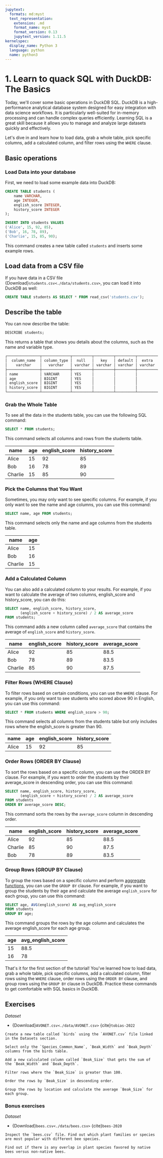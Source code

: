 ```yaml
---
jupytext:
  formats: md:myst
  text_representation:
    extension: .md
    format_name: myst
    format_version: 0.13
    jupytext_version: 1.11.5
kernelspec:
  display_name: Python 3
  language: python
  name: python3
---
```


# 1. Learn to quack SQL with DuckDB: The Basics

Today, we'll cover some basic operations in DuckDB SQL. DuckDB is a high-performance analytical database system designed for easy integration with data science workflows. It is particularly well-suited for in-memory processing and can handle complex queries efficiently. Learning SQL is a great skill because it allows you to manage and analyze large datasets quickly and effectively.

Let's dive in and learn how to load data, grab a whole table, pick specific columns, add a calculated column, and filter rows using the `WHERE` clause.

## Basic operations

### Load Data into your database

First, we need to load some example data into DuckDB:

```SQL
CREATE TABLE students (
    name VARCHAR,
    age INTEGER,
    english_score INTEGER,
    history_score INTEGER
);

INSERT INTO students VALUES
('Alice', 15, 92, 85),
('Bob', 16, 78, 89),
('Charlie', 15, 85, 90);
```

This command creates a new table called `students` and inserts some example rows.

## Load data from a CSV file

If you have data in a CSV file {Download}`students.csv<./data/students.csv>`, you can load it into DuckDB as well:

```SQL
CREATE TABLE students AS SELECT * FROM read_csv('students.csv');
```

## Describe the table

You can now describe the table:

```SQL
DESCRIBE students;
```

This returns a table that shows you details about the columns, such as the name and variable type.

```bash
┌───────────────┬─────────────┬─────────┬─────────┬─────────┬─────────┐
│  column_name  │ column_type │  null   │   key   │ default │  extra  │
│    varchar    │   varchar   │ varchar │ varchar │ varchar │ varchar │
├───────────────┼─────────────┼─────────┼─────────┼─────────┼─────────┤
│ name          │ VARCHAR     │ YES     │         │         │         │
│ age           │ BIGINT      │ YES     │         │         │         │
│ english_score │ BIGINT      │ YES     │         │         │         │
│ history_score │ BIGINT      │ YES     │         │         │         │
└───────────────┴─────────────┴─────────┴─────────┴─────────┴─────────┘
```

### Grab the Whole Table

To see all the data in the students table, you can use the following SQL command:

```SQL
SELECT * FROM students;
```

This command selects all columns and rows from the students table.


| name | age | english_score | history_score |
|------|-----|---------------|----------------|
| Alice| 15  | 92            | 85             |
| Bob  | 16  | 78            | 89             |
| Charlie| 15 | 85            | 90             |

### Pick the Columns that You Want

Sometimes, you may only want to see specific columns. For example, if you only want to see the name and age columns, you can use this command:

```SQL
SELECT name, age FROM students;
```

This command selects only the name and age columns from the students table.

| name | age |
|------|-----|
| Alice| 15  |
| Bob  | 16  |
| Charlie| 15 |

### Add a Calculated Column

You can also add a calculated column to your results. For example, if you want to calculate the average of two columns, english_score and history_score, you can do this:

```SQL
SELECT name, english_score, history_score, 
       (english_score + history_score) / 2 AS average_score 
FROM students;
```

This command adds a new column called `average_score` that contains the average of `english_score` and `history_score`.

| name       | english_score | history_score | average_score |
|------------|---------------|---------------|----------------|
| Alice      | 92            | 85            | 88.5           |
| Bob        | 78            | 89            | 83.5           |
| Charlie    | 85            | 90            | 87.5           |

### Filter Rows (WHERE Clause)
To filter rows based on certain conditions, you can use the `WHERE` clause. For example, if you only want to see students who scored above 90 in English, you can use this command:

```SQL
SELECT * FROM students WHERE english_score > 90;
```

This command selects all columns from the students table but only includes rows where the english_score is greater than 90.

| name   | age | english_score | history_score |
|--------|-----|---------------|----------------|
| Alice  | 15  | 92            | 85             |


### Order Rows (ORDER BY Clause)
To sort the rows based on a specific column, you can use the ORDER BY clause. For example, if you want to order the students by their average_score in descending order, you can use this command:

```SQL
SELECT name, english_score, history_score, 
       (english_score + history_score) / 2 AS average_score 
FROM students
ORDER BY average_score DESC;
```

This command sorts the rows by the `average_score` column in descending order.

| name       | english_score | history_score | average_score |
|------------|---------------|---------------|----------------|
| Alice      | 92            | 85            | 88.5           |
| Charlie    | 85            | 90            | 87.5           |
| Bob        | 78            | 89            | 83.5           |

### Group Rows (GROUP BY Clause)
To group the rows based on a specific column and perform <a href="https://duckdb.org/docs/sql/aggregates.html" target="_blank">aggregate functions</a>, you can use the `GROUP BY` clause. For example, if you want to group the students by their age and calculate the average `english_score` for each group, you can use this command:

```SQL
SELECT age, AVG(english_score) AS avg_english_score
FROM students
GROUP BY age;
```

This command groups the rows by the age column and calculates the average english_score for each age group.

| age          | avg_english_score |
|--------------|-------------------|
| 15           | 88.5              |
| 16           | 78                |

That's it for the first section of the tutorial! You've learned how to load data, grab a whole table, pick specific columns, add a calculated column, filter rows using the `WHERE` clause, order rows using the `ORDER BY` clause, and group rows using the `GROUP BY` clause in DuckDB. Practice these commands to get comfortable with SQL basics in DuckDB.

## Exercises

_Dataset_

- {Download}`AVONET.csv<./data/AVONET.csv>` {cite}`tobias-2022`

```{admonition} Exercise
Create a new table called `birds` using the `AVONET.csv` file linked in the Datasets section.
```

```{admonition} Exercise
Select only the `Species_Common_Name`, `Beak_Width` and `Beak_Depth` columns from the birds table.
```

```{admonition} Exercise
Add a new calculated column called `Beak_Size` that gets the sum of the `Beak_Width` and `Beak_Depth`.
```

```{admonition} Exercise
Filter rows where the `Beak_Size` is greater than 100.
```

```{admonition} Exercise
Order the rows by `Beak_Size` in descending order.
```

```{admonition} Exercise
Group the rows by location and calculate the average `Beak_Size` for each group.
```

### Bonus exercises

_Dataset_

- {Download}`bees.csv<./data/bees.csv>` {cite}`bees-2020`

```{admonition} Exercise
Inspect the `bees.csv` file. Find out which plant families or species are most popular with different bee species.
```

```{admonition} Exercise
Find out if there is any overlap in plant species favored by native bees versus non-native bees.
```
